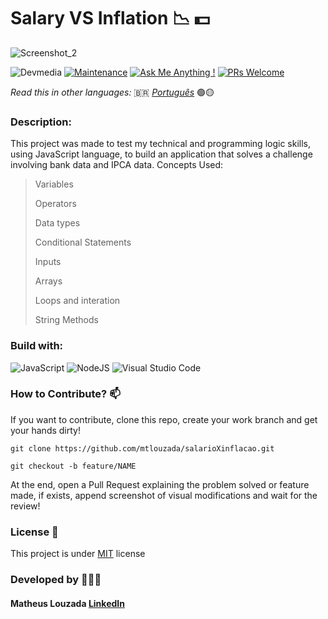 # Salary VS Inflation 📉 💵

![Screenshot_2](https://github.com/mtlouzada/salarioXinflacao/assets/120414065/8aacf168-8350-4d90-a96e-18c666b00535)

![Devmedia](https://img.shields.io/badge/DevMedia-E7ECEB?style=for-the-badge&logo=appium&logoColor=83B81A) [![Maintenance](https://img.shields.io/badge/Maintained%3F-yes-green.svg)](https://GitHub.com/Naereen/StrapDown.js/graphs/commit-activity) [![Ask Me Anything !](https://img.shields.io/badge/Ask%20me-anything-1abc9c.svg)](https://GitHub.com/Naereen/ama) [![PRs Welcome](https://img.shields.io/badge/PRs-welcome-brightgreen.svg?style=flat-square)](http://makeapullrequest.com)

_Read this in other languages:_ 🇧🇷 [_Português_](../translations/README-ptBR.md) 🟢🟡

### Description:
This project was made to test my technical and programming logic skills, using JavaScript language, to build an application that solves a challenge involving bank data and IPCA data. 
Concepts Used:
> Variables
> 
> Operators
>
> Data types
>
> Conditional Statements
>
> Inputs
>
> Arrays
>
> Loops and interation
>
> String Methods

### Build with:
![JavaScript](https://img.shields.io/badge/javascript-%23323330.svg?style=for-the-badge&logo=javascript&logoColor=%23F7DF1E) ![NodeJS](https://img.shields.io/badge/node.js-6DA55F?style=for-the-badge&logo=node.js&logoColor=white) ![Visual Studio Code](https://img.shields.io/badge/Visual%20Studio%20Code-0078d7.svg?style=for-the-badge&logo=visual-studio-code&logoColor=white)

### How to Contribute? 📫
If you want to contribute, clone this repo, create your work branch and get your hands dirty!

```
git clone https://github.com/mtlouzada/salarioXinflacao.git
```

```
git checkout -b feature/NAME
```

At the end, open a Pull Request explaining the problem solved or feature made, if exists, append screenshot of visual modifications and wait for the review!

### License 📃
This project is under [MIT](https://github.com/mtlouzada/salarioXinflacao/blob/main/LICENSE) license

### Developed by 🧑🏻‍💻
#### Matheus Louzada [LinkedIn](https://www.linkedin.com/in/matheus-louzadaa)
